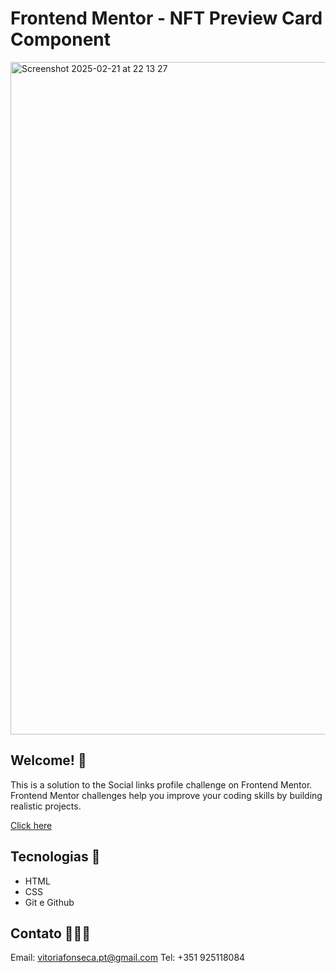 # Frontend Mentor - NFT Preview Card Component

<img width="1076" alt="Screenshot 2025-02-21 at 22 13 27" src="https://github.com/user-attachments/assets/371e8c62-e4b9-45a3-899d-d6adc9b31a0c" />

## Welcome! 🌸  
This is a solution to the Social links profile challenge on Frontend Mentor. 
Frontend Mentor challenges help you improve your coding skills by building realistic projects.

[Click here](https://fm-social-links-profile-mu.vercel.app/)

## Tecnologias 🌹

- HTML
- CSS
- Git e Github

## Contato 👩🏽‍💻

Email: vitoriafonseca.pt@gmail.com
Tel: +351 925118084
